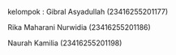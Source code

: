 kelompok :
Gibral Asyadullah (23416255201177)

Rika Maharani Nurwidia (23416255201186)

Naurah Kamilia (23416255201198)
